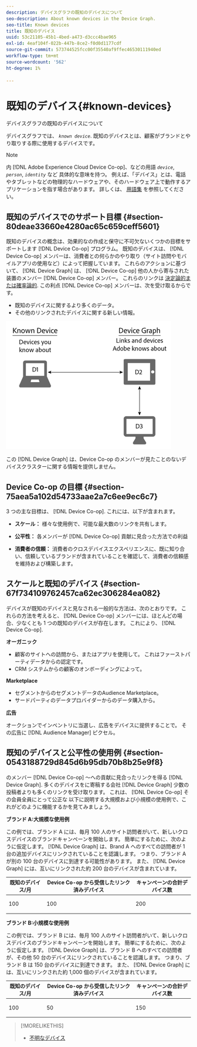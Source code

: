 ```yaml
---
description: デバイスグラフの既知のデバイスについて
seo-description: About known devices in the Device Graph.
seo-title: Known devices
title: 既知のデバイス
uuid: 53c21105-45b1-4bed-a473-d3ccc4bae965
exl-id: 4eaf104f-022b-447b-8ce2-f0d0d1177cdf
source-git-commit: 573744525fcc00f35540af9ffec46530111940ed
workflow-type: tm+mt
source-wordcount: '562'
ht-degree: 1%

---
```


# 既知のデバイス{#known-devices}

デバイスグラフの既知のデバイスについて

デバイスグラフでは、 *`known device`*. 既知のデバイスとは、顧客がブランドとやり取りする際に使用するデバイスです。

>[!NOTE]
>
>内 [!DNL Adobe Experience Cloud Device Co-op]、などの用語 *`device`*, *`person`*, *`identity`* など 具体的な意味を持つ。 例えば、「デバイス」とは、電話やタブレットなどの物理的なハードウェアや、そのハードウェア上で動作するアプリケーションを指す場合があります。 詳しくは、 [用語集](../glossary.md#glossgroup-0f47d7fbd76c4759801f565f341a386c) を参照してください。

## 既知のデバイスでのサポート目標 {#section-80deae33660e4280ac65c659ceff5601}

既知のデバイスの概念は、効果的なの作成と保守に不可欠ないくつかの目標をサポートします [!DNL Device Co-op] プログラム。 既知のデバイスは、 [!DNL Device Co-op] メンバーは、消費者との何らかのやり取り（サイト訪問やモバイルアプリの使用など）によって把握しています。 これらのアクションに基づいて、 [!DNL Device Graph] は、 [!DNL Device Co-op] 他の人から寄与された装置のメンバー [!DNL Device Co-op] メンバー。 これらのリンクは [決定論的または確率論的](../processes/links.md#concept-58bb7ab25f904f5f98d645e35205c931). この利点 [!DNL Device Co-op] メンバーは、次を受け取るからです。

* 既知のデバイスに関するより多くのデータ。
* その他のリンクされたデバイスに関する新しい情報。

![](assets/known-device.png)

この [!DNL Device Graph] は、Device Co-op のメンバーが見たことのないデバイスクラスターに関する情報を提供しません。

## Device Co-op の目標 {#section-75aea5a102d54733aae2a7c6ee9ec6c7}

3 つの主な目標は、 [!DNL Device Co-op]. これには、以下が含まれます。

* **スケール：** 様々な使用例で、可能な最大数のリンクを共有します。
* **公平性：** 各メンバーが [!DNL Device Co-op] 貢献に見合った方法での利益

* **消費者の信頼：** 消費者のクロスデバイスエクスペリエンスに、既に知り合い、信頼しているブランドが含まれていることを確認して、消費者の信頼感を維持および構築します。

## スケールと既知のデバイス {#section-67f734109762457ca62ec306284ea082}

デバイスが既知のデバイスと見なされる一般的な方法は、次のとおりです。 これらの方法を考えると、 [!DNL Device Co-op] メンバーには、ほとんどの場合、少なくとも 1 つの既知のデバイスが存在します。 これにより、 [!DNL Device Co-op].

**オーガニック**

* 顧客のサイトへの訪問から、またはアプリを使用して。 これはファーストパーティデータからの認定です。
* CRM システムからの顧客のオンボーディングによって。

**Marketplace**

* セグメントからのセグメントデータのAudience Marketplace。
* サードパーティのデータプロバイダーからのデータ購入から。

**広告**

オークションでインベントリに当選し、広告をデバイスに提供することで。 その広告に [!DNL Audience Manager] ピクセル。

## 既知のデバイスと公平性の使用例 {#section-0543188729d845d6b95db70b8b25e9f8}

のメンバー [!DNL Device Co-op] ～への貢献に見合ったリンクを得る [!DNL Device Graph]. 多くのデバイスをに寄稿する会社 [!DNL Device Graph] 少数の投稿者よりも多くのリンクを受け取ります。 これは、 [!DNL Device Co-op] その会員全員にとって公正な 以下に説明する大規模および小規模の使用例で、これがどのように機能するかを見てみましょう。

**ブランド A:大規模な使用例**

この例では、ブランド A には、毎月 100 人のサイト訪問者がいて、新しいクロスデバイスのブランドキャンペーンを開始します。 簡単にするために、次のように仮定します。 [!DNL Device Graph] は、Brand A へのすべての訪問者が 1 台の追加デバイスにリンクされていることを認識します。 つまり、ブランド A が別の 100 台のデバイスに到達する可能性があります。 また、 [!DNL Device Graph] には、互いにリンクされた約 200 台のデバイスが含まれています。

<table id="table_78C38DC522F94BC38C1DB73740C058AC"> 
 <thead> 
  <tr> 
   <th colname="col1" class="entry"> 既知のデバイス/月 </th> 
   <th colname="col2" class="entry"> Device Co-op から受信したリンク済みデバイス </th> 
   <th colname="col3" class="entry"> キャンペーンの合計デバイス数 </th> 
  </tr>
 </thead>
 <tbody> 
  <tr> 
   <td colname="col1"> <p>100 </p> </td> 
   <td colname="col2"> <p>100 </p> </td> 
   <td colname="col3"> <p>200 </p> </td> 
  </tr> 
 </tbody> 
</table>

**ブランド B:小規模な使用例**

この例では、ブランド B には、毎月 100 人のサイト訪問者がいて、新しいクロスデバイスのブランドキャンペーンを開始します。 簡単にするために、次のように仮定します。 [!DNL Device Graph] は、ブランド B へのすべての訪問者が、その他 50 台のデバイスにリンクされていることを認識します。 つまり、ブランド B は 150 台のデバイスに到達できます。 また、 [!DNL Device Graph] には、互いにリンクされた約 1,000 個のデバイスが含まれています。

<table id="table_A6C9CCF9C6564A89BA7060E075A8E73C"> 
 <thead> 
  <tr> 
   <th colname="col1" class="entry"> 既知のデバイス/月 </th> 
   <th colname="col2" class="entry"> Device Co-op から受信したリンク済みデバイス </th> 
   <th colname="col3" class="entry"> キャンペーンの合計デバイス数 </th> 
  </tr>
 </thead>
 <tbody> 
  <tr> 
   <td colname="col1"> <p>100 </p> </td> 
   <td colname="col2"> <p>50 </p> </td> 
   <td colname="col3"> <p>150 </p> </td> 
  </tr> 
 </tbody> 
</table>

>[!MORELIKETHIS]
>
>* [不明なデバイス](../processes/unknown-device.md#concept-95090d341cdc4c22ba4319d79d8f6e40)

